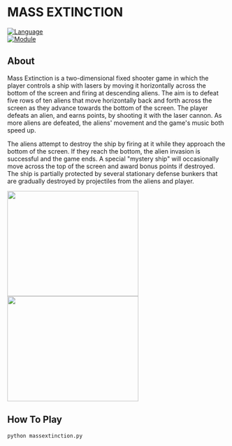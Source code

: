 # MASS EXTINCTION  
[![Language](https://img.shields.io/badge/language-python-blue.svg?style=flat)](https://www.python.org)  
[![Module](https://img.shields.io/badge/module-pygame-brightgreen.svg?style=flat)](http://www.pygame.org/news.html)  

## About  

Mass Extinction is a two-dimensional fixed shooter game in which the player controls a ship with lasers by moving it horizontally
across the bottom of the screen and firing at descending aliens. The aim is to defeat five rows of ten aliens that move
horizontally back and forth across the screen as they advance towards the bottom of the screen. The player defeats an alien,
and earns points, by shooting it with the laser cannon. As more aliens are defeated, the aliens' movement and the game's music
both speed up.  

The aliens attempt to destroy the ship by firing at it while they approach the bottom of the screen. If they reach the bottom,
the alien invasion is successful and the game ends. A special "mystery ship" will occasionally move across the top of the
screen and award bonus points if destroyed. The ship is partially protected by several stationary defense bunkers that are
gradually destroyed by projectiles from the aliens and player.   

<img src="https://i.imgur.com/sIrUigb.png" width="300" height="240" />   
<img src="https://i.imgur.com/uIarYxu.png" width="300" height="240"/>   

## How To Play   

```bash   
python massextinction.py   
```  
